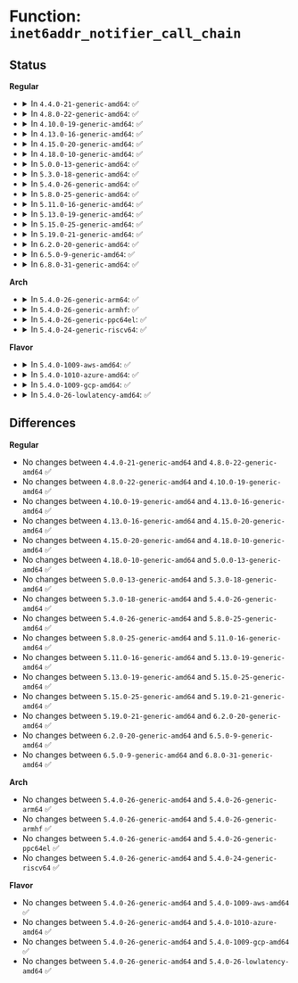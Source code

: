 # Function: <code>inet6addr_notifier_call_chain</code>

## Status
<b>Regular</b>
<ul>
<li>
<details>
<summary>In <code>4.4.0-21-generic-amd64</code>: ✅</summary>

```c
int inet6addr_notifier_call_chain(long unsigned int val, void * v)
```

```json
{
  "name": "inet6addr_notifier_call_chain",
  "collision_type": "Unique Global",
  "inline_type": "No",
  "funcs": [
    {
      "addr": 18446744071587231936,
      "name": "inet6addr_notifier_call_chain",
      "external": true,
      "loc": "net/ipv6/addrconf_core.c:104",
      "file": "net/ipv6/addrconf_core.c",
      "inline": "seen, unknown",
      "caller_inline": [],
      "caller_func": [
        "net/ipv6/addrconf.c:addrconf_ifdown",
        "net/ipv6/addrconf.c:ipv6_del_addr"
      ]
    }
  ],
  "symbols": [
    {
      "addr": 18446744071587231936,
      "name": "inet6addr_notifier_call_chain",
      "section": ".text",
      "bind": "STB_GLOBAL",
      "size": 29
    }
  ]
}
```
</details>
</li>
<li>
<details>
<summary>In <code>4.8.0-22-generic-amd64</code>: ✅</summary>

```c
int inet6addr_notifier_call_chain(long unsigned int val, void * v)
```

```json
{
  "name": "inet6addr_notifier_call_chain",
  "collision_type": "Unique Global",
  "inline_type": "No",
  "funcs": [
    {
      "addr": 18446744071587696496,
      "name": "inet6addr_notifier_call_chain",
      "external": true,
      "loc": "net/ipv6/addrconf_core.c:104",
      "file": "net/ipv6/addrconf_core.c",
      "inline": "seen, unknown",
      "caller_inline": [],
      "caller_func": [
        "net/ipv6/addrconf.c:addrconf_ifdown",
        "net/ipv6/addrconf.c:ipv6_del_addr"
      ]
    }
  ],
  "symbols": [
    {
      "addr": 18446744071587696496,
      "name": "inet6addr_notifier_call_chain",
      "section": ".text",
      "bind": "STB_GLOBAL",
      "size": 29
    }
  ]
}
```
</details>
</li>
<li>
<details>
<summary>In <code>4.10.0-19-generic-amd64</code>: ✅</summary>

```c
int inet6addr_notifier_call_chain(long unsigned int val, void * v)
```

```json
{
  "name": "inet6addr_notifier_call_chain",
  "collision_type": "Unique Global",
  "inline_type": "No",
  "funcs": [
    {
      "addr": 18446744071587910848,
      "name": "inet6addr_notifier_call_chain",
      "external": true,
      "loc": "net/ipv6/addrconf_core.c:104",
      "file": "net/ipv6/addrconf_core.c",
      "inline": "seen, unknown",
      "caller_inline": [],
      "caller_func": [
        "net/ipv6/addrconf.c:addrconf_ifdown",
        "net/ipv6/addrconf.c:ipv6_del_addr"
      ]
    }
  ],
  "symbols": [
    {
      "addr": 18446744071587910848,
      "name": "inet6addr_notifier_call_chain",
      "section": ".text",
      "bind": "STB_GLOBAL",
      "size": 29
    }
  ]
}
```
</details>
</li>
<li>
<details>
<summary>In <code>4.13.0-16-generic-amd64</code>: ✅</summary>

```c
int inet6addr_notifier_call_chain(long unsigned int val, void * v)
```

```json
{
  "name": "inet6addr_notifier_call_chain",
  "collision_type": "Unique Global",
  "inline_type": "No",
  "funcs": [
    {
      "addr": 18446744071588069232,
      "name": "inet6addr_notifier_call_chain",
      "external": true,
      "loc": "net/ipv6/addrconf_core.c:105",
      "file": "net/ipv6/addrconf_core.c",
      "inline": "seen, unknown",
      "caller_inline": [],
      "caller_func": [
        "net/ipv6/addrconf.c:addrconf_ifdown",
        "net/ipv6/addrconf.c:ipv6_del_addr",
        "net/ipv6/addrconf.c:ipv6_add_addr"
      ]
    }
  ],
  "symbols": [
    {
      "addr": 18446744071588069232,
      "name": "inet6addr_notifier_call_chain",
      "section": ".text",
      "bind": "STB_GLOBAL",
      "size": 29
    }
  ]
}
```
</details>
</li>
<li>
<details>
<summary>In <code>4.15.0-20-generic-amd64</code>: ✅</summary>

```c
int inet6addr_notifier_call_chain(long unsigned int val, void * v)
```

```json
{
  "name": "inet6addr_notifier_call_chain",
  "collision_type": "Unique Global",
  "inline_type": "No",
  "funcs": [
    {
      "addr": 18446744071588613344,
      "name": "inet6addr_notifier_call_chain",
      "external": true,
      "loc": "net/ipv6/addrconf_core.c:105",
      "file": "net/ipv6/addrconf_core.c",
      "inline": "seen, unknown",
      "caller_inline": [],
      "caller_func": [
        "net/ipv6/addrconf.c:addrconf_ifdown",
        "net/ipv6/addrconf.c:ipv6_del_addr",
        "net/ipv6/addrconf.c:ipv6_add_addr"
      ]
    }
  ],
  "symbols": [
    {
      "addr": 18446744071588613344,
      "name": "inet6addr_notifier_call_chain",
      "section": ".text",
      "bind": "STB_GLOBAL",
      "size": 29
    }
  ]
}
```
</details>
</li>
<li>
<details>
<summary>In <code>4.18.0-10-generic-amd64</code>: ✅</summary>

```c
int inet6addr_notifier_call_chain(long unsigned int val, void * v)
```

```json
{
  "name": "inet6addr_notifier_call_chain",
  "collision_type": "Unique Global",
  "inline_type": "No",
  "funcs": [
    {
      "addr": 18446744071588979296,
      "name": "inet6addr_notifier_call_chain",
      "external": true,
      "loc": "net/ipv6/addrconf_core.c:105",
      "file": "net/ipv6/addrconf_core.c",
      "inline": "seen, unknown",
      "caller_inline": [],
      "caller_func": [
        "net/ipv6/addrconf.c:addrconf_ifdown",
        "net/ipv6/addrconf.c:ipv6_del_addr",
        "net/ipv6/addrconf.c:ipv6_add_addr"
      ]
    }
  ],
  "symbols": [
    {
      "addr": 18446744071588979296,
      "name": "inet6addr_notifier_call_chain",
      "section": ".text",
      "bind": "STB_GLOBAL",
      "size": 29
    }
  ]
}
```
</details>
</li>
<li>
<details>
<summary>In <code>5.0.0-13-generic-amd64</code>: ✅</summary>

```c
int inet6addr_notifier_call_chain(long unsigned int val, void * v)
```

```json
{
  "name": "inet6addr_notifier_call_chain",
  "collision_type": "Unique Global",
  "inline_type": "No",
  "funcs": [
    {
      "addr": 18446744071589203312,
      "name": "inet6addr_notifier_call_chain",
      "external": true,
      "loc": "net/ipv6/addrconf_core.c:105",
      "file": "net/ipv6/addrconf_core.c",
      "inline": "seen, unknown",
      "caller_inline": [],
      "caller_func": [
        "net/ipv6/addrconf.c:addrconf_ifdown",
        "net/ipv6/addrconf.c:ipv6_del_addr",
        "net/ipv6/addrconf.c:ipv6_add_addr"
      ]
    }
  ],
  "symbols": [
    {
      "addr": 18446744071589203312,
      "name": "inet6addr_notifier_call_chain",
      "section": ".text",
      "bind": "STB_GLOBAL",
      "size": 29
    }
  ]
}
```
</details>
</li>
<li>
<details>
<summary>In <code>5.3.0-18-generic-amd64</code>: ✅</summary>

```c
int inet6addr_notifier_call_chain(long unsigned int val, void * v)
```

```json
{
  "name": "inet6addr_notifier_call_chain",
  "collision_type": "Unique Global",
  "inline_type": "No",
  "funcs": [
    {
      "addr": 18446744071589657280,
      "name": "inet6addr_notifier_call_chain",
      "external": true,
      "loc": "net/ipv6/addrconf_core.c:106",
      "file": "net/ipv6/addrconf_core.c",
      "inline": "seen, unknown",
      "caller_inline": [],
      "caller_func": [
        "net/ipv6/addrconf.c:addrconf_ifdown",
        "net/ipv6/addrconf.c:ipv6_del_addr",
        "net/ipv6/addrconf.c:ipv6_add_addr"
      ]
    }
  ],
  "symbols": [
    {
      "addr": 18446744071589657280,
      "name": "inet6addr_notifier_call_chain",
      "section": ".text",
      "bind": "STB_GLOBAL",
      "size": 29
    }
  ]
}
```
</details>
</li>
<li>
<details>
<summary>In <code>5.4.0-26-generic-amd64</code>: ✅</summary>

```c
int inet6addr_notifier_call_chain(long unsigned int val, void * v)
```

```json
{
  "name": "inet6addr_notifier_call_chain",
  "collision_type": "Unique Global",
  "inline_type": "No",
  "funcs": [
    {
      "addr": 18446744071589881696,
      "name": "inet6addr_notifier_call_chain",
      "external": true,
      "loc": "net/ipv6/addrconf_core.c:107",
      "file": "net/ipv6/addrconf_core.c",
      "inline": "seen, unknown",
      "caller_inline": [],
      "caller_func": [
        "net/ipv6/addrconf.c:addrconf_ifdown",
        "net/ipv6/addrconf.c:ipv6_del_addr",
        "net/ipv6/addrconf.c:ipv6_add_addr"
      ]
    }
  ],
  "symbols": [
    {
      "addr": 18446744071589881696,
      "name": "inet6addr_notifier_call_chain",
      "section": ".text",
      "bind": "STB_GLOBAL",
      "size": 29
    }
  ]
}
```
</details>
</li>
<li>
<details>
<summary>In <code>5.8.0-25-generic-amd64</code>: ✅</summary>

```c
int inet6addr_notifier_call_chain(long unsigned int val, void * v)
```

```json
{
  "name": "inet6addr_notifier_call_chain",
  "collision_type": "Unique Global",
  "inline_type": "No",
  "funcs": [
    {
      "addr": 18446744071590910704,
      "name": "inet6addr_notifier_call_chain",
      "external": true,
      "loc": "net/ipv6/addrconf_core.c:107",
      "file": "net/ipv6/addrconf_core.c",
      "inline": "seen, unknown",
      "caller_inline": [],
      "caller_func": [
        "net/ipv6/addrconf.c:ipv6_del_addr",
        "net/ipv6/addrconf.c:ipv6_add_addr"
      ]
    }
  ],
  "symbols": [
    {
      "addr": 18446744071590910704,
      "name": "inet6addr_notifier_call_chain",
      "section": ".text",
      "bind": "STB_GLOBAL",
      "size": 29
    }
  ]
}
```
</details>
</li>
<li>
<details>
<summary>In <code>5.11.0-16-generic-amd64</code>: ✅</summary>

```c
int inet6addr_notifier_call_chain(long unsigned int val, void * v)
```

```json
{
  "name": "inet6addr_notifier_call_chain",
  "collision_type": "Unique Global",
  "inline_type": "No",
  "funcs": [
    {
      "addr": 18446744071590973936,
      "name": "inet6addr_notifier_call_chain",
      "external": true,
      "loc": "net/ipv6/addrconf_core.c:107",
      "file": "net/ipv6/addrconf_core.c",
      "inline": "seen, unknown",
      "caller_inline": [],
      "caller_func": [
        "net/ipv6/addrconf.c:ipv6_del_addr",
        "net/ipv6/addrconf.c:ipv6_add_addr"
      ]
    }
  ],
  "symbols": [
    {
      "addr": 18446744071590973936,
      "name": "inet6addr_notifier_call_chain",
      "section": ".text",
      "bind": "STB_GLOBAL",
      "size": 29
    }
  ]
}
```
</details>
</li>
<li>
<details>
<summary>In <code>5.13.0-19-generic-amd64</code>: ✅</summary>

```c
int inet6addr_notifier_call_chain(long unsigned int val, void * v)
```

```json
{
  "name": "inet6addr_notifier_call_chain",
  "collision_type": "Unique Global",
  "inline_type": "No",
  "funcs": [
    {
      "addr": 18446744071590904816,
      "name": "inet6addr_notifier_call_chain",
      "external": true,
      "loc": "net/ipv6/addrconf_core.c:107",
      "file": "net/ipv6/addrconf_core.c",
      "inline": "seen, unknown",
      "caller_inline": [],
      "caller_func": [
        "net/ipv6/addrconf.c:ipv6_del_addr",
        "net/ipv6/addrconf.c:ipv6_add_addr"
      ]
    }
  ],
  "symbols": [
    {
      "addr": 18446744071590904816,
      "name": "inet6addr_notifier_call_chain",
      "section": ".text",
      "bind": "STB_GLOBAL",
      "size": 29
    }
  ]
}
```
</details>
</li>
<li>
<details>
<summary>In <code>5.15.0-25-generic-amd64</code>: ✅</summary>

```c
int inet6addr_notifier_call_chain(long unsigned int val, void * v)
```

```json
{
  "name": "inet6addr_notifier_call_chain",
  "collision_type": "Unique Global",
  "inline_type": "No",
  "funcs": [
    {
      "addr": 18446744071591740432,
      "name": "inet6addr_notifier_call_chain",
      "external": true,
      "loc": "net/ipv6/addrconf_core.c:107",
      "file": "net/ipv6/addrconf_core.c",
      "inline": "seen, unknown",
      "caller_inline": [],
      "caller_func": [
        "net/ipv6/addrconf.c:ipv6_del_addr",
        "net/ipv6/addrconf.c:ipv6_add_addr"
      ]
    }
  ],
  "symbols": [
    {
      "addr": 18446744071591740432,
      "name": "inet6addr_notifier_call_chain",
      "section": ".text",
      "bind": "STB_GLOBAL",
      "size": 29
    }
  ]
}
```
</details>
</li>
<li>
<details>
<summary>In <code>5.19.0-21-generic-amd64</code>: ✅</summary>

```c
int inet6addr_notifier_call_chain(long unsigned int val, void * v)
```

```json
{
  "name": "inet6addr_notifier_call_chain",
  "collision_type": "Unique Global",
  "inline_type": "No",
  "funcs": [
    {
      "addr": 18446744071593445216,
      "name": "inet6addr_notifier_call_chain",
      "external": true,
      "loc": "net/ipv6/addrconf_core.c:107",
      "file": "net/ipv6/addrconf_core.c",
      "inline": "seen, unknown",
      "caller_inline": [],
      "caller_func": [
        "net/ipv6/addrconf.c:ipv6_del_addr",
        "net/ipv6/addrconf.c:ipv6_add_addr"
      ]
    }
  ],
  "symbols": [
    {
      "addr": 18446744071593445216,
      "name": "inet6addr_notifier_call_chain",
      "section": ".text",
      "bind": "STB_GLOBAL",
      "size": 39
    }
  ]
}
```
</details>
</li>
<li>
<details>
<summary>In <code>6.2.0-20-generic-amd64</code>: ✅</summary>

```c
int inet6addr_notifier_call_chain(long unsigned int val, void * v)
```

```json
{
  "name": "inet6addr_notifier_call_chain",
  "collision_type": "Unique Global",
  "inline_type": "No",
  "funcs": [
    {
      "addr": 18446744071595361456,
      "name": "inet6addr_notifier_call_chain",
      "external": true,
      "loc": "net/ipv6/addrconf_core.c:107",
      "file": "net/ipv6/addrconf_core.c",
      "inline": "seen, unknown",
      "caller_inline": [],
      "caller_func": [
        "net/ipv6/addrconf.c:ipv6_del_addr",
        "net/ipv6/addrconf.c:ipv6_add_addr"
      ]
    }
  ],
  "symbols": [
    {
      "addr": 18446744071595361456,
      "name": "inet6addr_notifier_call_chain",
      "section": ".text",
      "bind": "STB_GLOBAL",
      "size": 39
    }
  ]
}
```
</details>
</li>
<li>
<details>
<summary>In <code>6.5.0-9-generic-amd64</code>: ✅</summary>

```c
int inet6addr_notifier_call_chain(long unsigned int val, void * v)
```

```json
{
  "name": "inet6addr_notifier_call_chain",
  "collision_type": "Unique Global",
  "inline_type": "No",
  "funcs": [
    {
      "addr": 18446744071595758640,
      "name": "inet6addr_notifier_call_chain",
      "external": true,
      "loc": "net/ipv6/addrconf_core.c:107",
      "file": "net/ipv6/addrconf_core.c",
      "inline": "seen, unknown",
      "caller_inline": [],
      "caller_func": [
        "net/ipv6/addrconf.c:ipv6_del_addr",
        "net/ipv6/addrconf.c:ipv6_add_addr"
      ]
    }
  ],
  "symbols": [
    {
      "addr": 18446744071595758640,
      "name": "inet6addr_notifier_call_chain",
      "section": ".text",
      "bind": "STB_GLOBAL",
      "size": 39
    }
  ]
}
```
</details>
</li>
<li>
<details>
<summary>In <code>6.8.0-31-generic-amd64</code>: ✅</summary>

```c
int inet6addr_notifier_call_chain(long unsigned int val, void * v)
```

```json
{
  "name": "inet6addr_notifier_call_chain",
  "collision_type": "Unique Global",
  "inline_type": "No",
  "funcs": [
    {
      "addr": 18446744071596606816,
      "name": "inet6addr_notifier_call_chain",
      "external": true,
      "loc": "net/ipv6/addrconf_core.c:107",
      "file": "net/ipv6/addrconf_core.c",
      "inline": "seen, unknown",
      "caller_inline": [],
      "caller_func": [
        "net/ipv6/addrconf.c:ipv6_del_addr",
        "net/ipv6/addrconf.c:ipv6_add_addr"
      ]
    }
  ],
  "symbols": [
    {
      "addr": 18446744071596606816,
      "name": "inet6addr_notifier_call_chain",
      "section": ".text",
      "bind": "STB_GLOBAL",
      "size": 39
    }
  ]
}
```
</details>
</li>
</ul>
<b>Arch</b>
<ul>
<li>
<details>
<summary>In <code>5.4.0-26-generic-arm64</code>: ✅</summary>

```c
int inet6addr_notifier_call_chain(long unsigned int val, void * v)
```

```json
{
  "name": "inet6addr_notifier_call_chain",
  "collision_type": "Unique Global",
  "inline_type": "No",
  "funcs": [
    {
      "addr": 18446603336503602296,
      "name": "inet6addr_notifier_call_chain",
      "external": true,
      "loc": "net/ipv6/addrconf_core.c:107",
      "file": "net/ipv6/addrconf_core.c",
      "inline": "seen, unknown",
      "caller_inline": [],
      "caller_func": [
        "net/ipv6/addrconf.c:addrconf_ifdown",
        "net/ipv6/addrconf.c:ipv6_del_addr",
        "net/ipv6/addrconf.c:ipv6_add_addr"
      ]
    }
  ],
  "symbols": [
    {
      "addr": 18446603336503602296,
      "name": "inet6addr_notifier_call_chain",
      "section": ".text",
      "bind": "STB_GLOBAL",
      "size": 60
    }
  ]
}
```
</details>
</li>
<li>
<details>
<summary>In <code>5.4.0-26-generic-armhf</code>: ✅</summary>

```c
int inet6addr_notifier_call_chain(long unsigned int val, void * v)
```

```json
{
  "name": "inet6addr_notifier_call_chain",
  "collision_type": "Unique Global",
  "inline_type": "No",
  "funcs": [
    {
      "addr": 3236247100,
      "name": "inet6addr_notifier_call_chain",
      "external": true,
      "loc": "net/ipv6/addrconf_core.c:107",
      "file": "net/ipv6/addrconf_core.c",
      "inline": "seen, unknown",
      "caller_inline": [],
      "caller_func": [
        "net/ipv6/addrconf.c:addrconf_ifdown",
        "net/ipv6/addrconf.c:ipv6_del_addr",
        "net/ipv6/addrconf.c:ipv6_del_addr",
        "net/ipv6/addrconf.c:ipv6_add_addr"
      ]
    }
  ],
  "symbols": [
    {
      "addr": 3236247100,
      "name": "inet6addr_notifier_call_chain",
      "section": ".text",
      "bind": "STB_GLOBAL",
      "size": 44
    }
  ]
}
```
</details>
</li>
<li>
<details>
<summary>In <code>5.4.0-26-generic-ppc64el</code>: ✅</summary>

```c
int inet6addr_notifier_call_chain(long unsigned int val, void * v)
```

```json
{
  "name": "inet6addr_notifier_call_chain",
  "collision_type": "Unique Global",
  "inline_type": "No",
  "funcs": [
    {
      "addr": 13835058055297413696,
      "name": "inet6addr_notifier_call_chain",
      "external": true,
      "loc": "net/ipv6/addrconf_core.c:107",
      "file": "net/ipv6/addrconf_core.c",
      "inline": "seen, unknown",
      "caller_inline": [],
      "caller_func": [
        "net/ipv6/addrconf.c:addrconf_ifdown",
        "net/ipv6/addrconf.c:ipv6_del_addr",
        "net/ipv6/addrconf.c:ipv6_add_addr"
      ]
    }
  ],
  "symbols": [
    {
      "addr": 13835058055297413696,
      "name": "inet6addr_notifier_call_chain",
      "section": ".text",
      "bind": "STB_GLOBAL",
      "size": 72
    }
  ]
}
```
</details>
</li>
<li>
<details>
<summary>In <code>5.4.0-24-generic-riscv64</code>: ✅</summary>

```c
int inet6addr_notifier_call_chain(long unsigned int val, void * v)
```

```json
{
  "name": "inet6addr_notifier_call_chain",
  "collision_type": "Unique Global",
  "inline_type": "No",
  "funcs": [
    {
      "addr": 18446743936279554814,
      "name": "inet6addr_notifier_call_chain",
      "external": true,
      "loc": "net/ipv6/addrconf_core.c:107",
      "file": "net/ipv6/addrconf_core.c",
      "inline": "seen, unknown",
      "caller_inline": [],
      "caller_func": [
        "net/ipv6/addrconf.c:addrconf_ifdown",
        "net/ipv6/addrconf.c:ipv6_del_addr",
        "net/ipv6/addrconf.c:ipv6_add_addr"
      ]
    }
  ],
  "symbols": [
    {
      "addr": 18446743936279554814,
      "name": "inet6addr_notifier_call_chain",
      "section": ".text",
      "bind": "STB_GLOBAL",
      "size": 58
    }
  ]
}
```
</details>
</li>
</ul>
<b>Flavor</b>
<ul>
<li>
<details>
<summary>In <code>5.4.0-1009-aws-amd64</code>: ✅</summary>

```c
int inet6addr_notifier_call_chain(long unsigned int val, void * v)
```

```json
{
  "name": "inet6addr_notifier_call_chain",
  "collision_type": "Unique Global",
  "inline_type": "No",
  "funcs": [
    {
      "addr": 18446744071589486064,
      "name": "inet6addr_notifier_call_chain",
      "external": true,
      "loc": "net/ipv6/addrconf_core.c:107",
      "file": "net/ipv6/addrconf_core.c",
      "inline": "seen, unknown",
      "caller_inline": [],
      "caller_func": [
        "net/ipv6/addrconf.c:addrconf_ifdown",
        "net/ipv6/addrconf.c:ipv6_del_addr",
        "net/ipv6/addrconf.c:ipv6_add_addr"
      ]
    }
  ],
  "symbols": [
    {
      "addr": 18446744071589486064,
      "name": "inet6addr_notifier_call_chain",
      "section": ".text",
      "bind": "STB_GLOBAL",
      "size": 29
    }
  ]
}
```
</details>
</li>
<li>
<details>
<summary>In <code>5.4.0-1010-azure-amd64</code>: ✅</summary>

```c
int inet6addr_notifier_call_chain(long unsigned int val, void * v)
```

```json
{
  "name": "inet6addr_notifier_call_chain",
  "collision_type": "Unique Global",
  "inline_type": "No",
  "funcs": [
    {
      "addr": 18446744071589211056,
      "name": "inet6addr_notifier_call_chain",
      "external": true,
      "loc": "net/ipv6/addrconf_core.c:107",
      "file": "net/ipv6/addrconf_core.c",
      "inline": "seen, unknown",
      "caller_inline": [],
      "caller_func": [
        "net/ipv6/addrconf.c:addrconf_ifdown",
        "net/ipv6/addrconf.c:ipv6_del_addr",
        "net/ipv6/addrconf.c:ipv6_add_addr"
      ]
    }
  ],
  "symbols": [
    {
      "addr": 18446744071589211056,
      "name": "inet6addr_notifier_call_chain",
      "section": ".text",
      "bind": "STB_GLOBAL",
      "size": 29
    }
  ]
}
```
</details>
</li>
<li>
<details>
<summary>In <code>5.4.0-1009-gcp-amd64</code>: ✅</summary>

```c
int inet6addr_notifier_call_chain(long unsigned int val, void * v)
```

```json
{
  "name": "inet6addr_notifier_call_chain",
  "collision_type": "Unique Global",
  "inline_type": "No",
  "funcs": [
    {
      "addr": 18446744071589927328,
      "name": "inet6addr_notifier_call_chain",
      "external": true,
      "loc": "net/ipv6/addrconf_core.c:107",
      "file": "net/ipv6/addrconf_core.c",
      "inline": "seen, unknown",
      "caller_inline": [],
      "caller_func": [
        "net/ipv6/addrconf.c:addrconf_ifdown",
        "net/ipv6/addrconf.c:ipv6_del_addr",
        "net/ipv6/addrconf.c:ipv6_add_addr"
      ]
    }
  ],
  "symbols": [
    {
      "addr": 18446744071589927328,
      "name": "inet6addr_notifier_call_chain",
      "section": ".text",
      "bind": "STB_GLOBAL",
      "size": 29
    }
  ]
}
```
</details>
</li>
<li>
<details>
<summary>In <code>5.4.0-26-lowlatency-amd64</code>: ✅</summary>

```c
int inet6addr_notifier_call_chain(long unsigned int val, void * v)
```

```json
{
  "name": "inet6addr_notifier_call_chain",
  "collision_type": "Unique Global",
  "inline_type": "No",
  "funcs": [
    {
      "addr": 18446744071589976656,
      "name": "inet6addr_notifier_call_chain",
      "external": true,
      "loc": "net/ipv6/addrconf_core.c:107",
      "file": "net/ipv6/addrconf_core.c",
      "inline": "seen, unknown",
      "caller_inline": [],
      "caller_func": [
        "net/ipv6/addrconf.c:addrconf_ifdown",
        "net/ipv6/addrconf.c:ipv6_del_addr",
        "net/ipv6/addrconf.c:ipv6_add_addr"
      ]
    }
  ],
  "symbols": [
    {
      "addr": 18446744071589976656,
      "name": "inet6addr_notifier_call_chain",
      "section": ".text",
      "bind": "STB_GLOBAL",
      "size": 29
    }
  ]
}
```
</details>
</li>
</ul>

## Differences
<b>Regular</b>
<ul>
<li>
No changes between <code>4.4.0-21-generic-amd64</code> and <code>4.8.0-22-generic-amd64</code> ✅
</li>
<li>
No changes between <code>4.8.0-22-generic-amd64</code> and <code>4.10.0-19-generic-amd64</code> ✅
</li>
<li>
No changes between <code>4.10.0-19-generic-amd64</code> and <code>4.13.0-16-generic-amd64</code> ✅
</li>
<li>
No changes between <code>4.13.0-16-generic-amd64</code> and <code>4.15.0-20-generic-amd64</code> ✅
</li>
<li>
No changes between <code>4.15.0-20-generic-amd64</code> and <code>4.18.0-10-generic-amd64</code> ✅
</li>
<li>
No changes between <code>4.18.0-10-generic-amd64</code> and <code>5.0.0-13-generic-amd64</code> ✅
</li>
<li>
No changes between <code>5.0.0-13-generic-amd64</code> and <code>5.3.0-18-generic-amd64</code> ✅
</li>
<li>
No changes between <code>5.3.0-18-generic-amd64</code> and <code>5.4.0-26-generic-amd64</code> ✅
</li>
<li>
No changes between <code>5.4.0-26-generic-amd64</code> and <code>5.8.0-25-generic-amd64</code> ✅
</li>
<li>
No changes between <code>5.8.0-25-generic-amd64</code> and <code>5.11.0-16-generic-amd64</code> ✅
</li>
<li>
No changes between <code>5.11.0-16-generic-amd64</code> and <code>5.13.0-19-generic-amd64</code> ✅
</li>
<li>
No changes between <code>5.13.0-19-generic-amd64</code> and <code>5.15.0-25-generic-amd64</code> ✅
</li>
<li>
No changes between <code>5.15.0-25-generic-amd64</code> and <code>5.19.0-21-generic-amd64</code> ✅
</li>
<li>
No changes between <code>5.19.0-21-generic-amd64</code> and <code>6.2.0-20-generic-amd64</code> ✅
</li>
<li>
No changes between <code>6.2.0-20-generic-amd64</code> and <code>6.5.0-9-generic-amd64</code> ✅
</li>
<li>
No changes between <code>6.5.0-9-generic-amd64</code> and <code>6.8.0-31-generic-amd64</code> ✅
</li>
</ul>
<b>Arch</b>
<ul>
<li>
No changes between <code>5.4.0-26-generic-amd64</code> and <code>5.4.0-26-generic-arm64</code> ✅
</li>
<li>
No changes between <code>5.4.0-26-generic-amd64</code> and <code>5.4.0-26-generic-armhf</code> ✅
</li>
<li>
No changes between <code>5.4.0-26-generic-amd64</code> and <code>5.4.0-26-generic-ppc64el</code> ✅
</li>
<li>
No changes between <code>5.4.0-26-generic-amd64</code> and <code>5.4.0-24-generic-riscv64</code> ✅
</li>
</ul>
<b>Flavor</b>
<ul>
<li>
No changes between <code>5.4.0-26-generic-amd64</code> and <code>5.4.0-1009-aws-amd64</code> ✅
</li>
<li>
No changes between <code>5.4.0-26-generic-amd64</code> and <code>5.4.0-1010-azure-amd64</code> ✅
</li>
<li>
No changes between <code>5.4.0-26-generic-amd64</code> and <code>5.4.0-1009-gcp-amd64</code> ✅
</li>
<li>
No changes between <code>5.4.0-26-generic-amd64</code> and <code>5.4.0-26-lowlatency-amd64</code> ✅
</li>
</ul>
